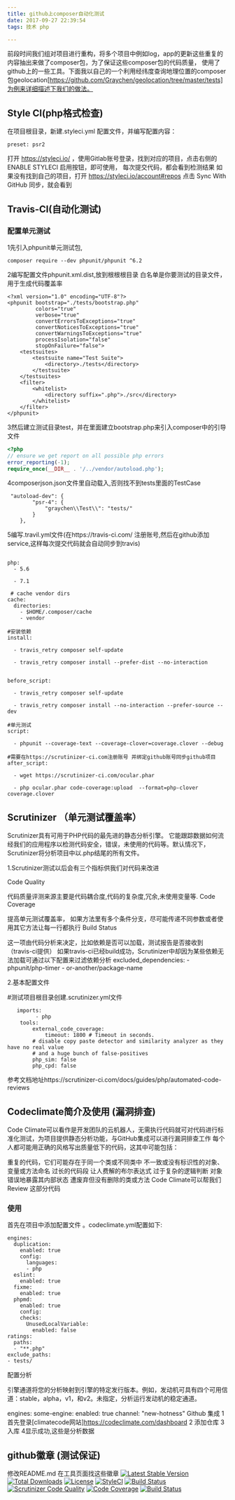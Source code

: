 ```yaml
---
title: github上composer自动化测试
date: 2017-09-27 22:39:54
tags: 技术 php

---
```

前段时间我们组对项目进行重构，将多个项目中例如log，app的更新这些重复的内容抽出来做了composer包，为了保证这些composer包的代码质量，
使用了github上的一些工具。下面我以自己的一个利用经纬度查询地理位置的composer包geolocation[https://github.com/Graychen/geolocation/tree/master/tests]为例来详细描述下我们的做法。
## Style CI(php格式检查)
在项目根目录，新建.styleci.yml 配置文件，并编写配置内容：
```
preset: psr2
```
打开 https://styleci.io/ ，使用Gitlab账号登录，找到对应的项目，点击右侧的 ENABLE STYLECI 启用按钮，即可使用，
每次提交代码，都会看到检测结果
如果没有找到自己的项目，打开 https://styleci.io/account#repos 点击 Sync With GitHub 同步，就会看到
## Travis-CI(自动化测试)
### 配置单元测试
1先引入phpunit单元测试包,
```
composer require --dev phpunit/phpunit ^6.2
```
2编写配置文件phpunit.xml.dist,放到根根根目录
白名单是你要测试的目录文件，用于生成代码覆盖率
```
<?xml version="1.0" encoding="UTF-8"?>
<phpunit bootstrap="./tests/bootstrap.php"
         colors="true"
         verbose="true"
         convertErrorsToExceptions="true"
         convertNoticesToExceptions="true"
         convertWarningsToExceptions="true"
         processIsolation="false"
         stopOnFailure="false">
    <testsuites>
        <testsuite name="Test Suite">
            <directory>./tests</directory>
        </testsuite>
    </testsuites>
    <filter>
        <whitelist>
            <directory suffix=".php">./src</directory>
        </whitelist>
    </filter>
</phpunit>
```

<!--more-->
3然后建立测试目录test，并在里面建立bootstrap.php来引入composer中的引导文件
``` php
<?php
// ensure we get report on all possible php errors
error_reporting(-1);
require_once(__DIR__ . '/../vendor/autoload.php');
```
4composerjson.json文件里自动载入,否则找不到tests里面的TestCase
``` 
 "autoload-dev": {
        "psr-4": {
            "graychen\\Test\\": "tests/"
        }
    },
```

5编写.travil.yml文件(在https://travis-ci.com/ 注册账号,然后在github添加service,这样每次提交代码就会自动同步到travis)

``` 

php:
  - 5.6

  - 7.1

 # cache vendor dirs
cache:
  directories:
    - $HOME/.composer/cache
    - vendor

#安装依赖
install:

  - travis_retry composer self-update

  - travis_retry composer install --prefer-dist --no-interaction


before_script:

  - travis_retry composer self-update

  - travis_retry composer install --no-interaction --prefer-source --dev

#单元测试
script:

  - phpunit --coverage-text --coverage-clover=coverage.clover --debug

#需要在https://scrutinizer-ci.com注册账号 并绑定github账号同步github项目
after_script:

  - wget https://scrutinizer-ci.com/ocular.phar

  - php ocular.phar code-coverage:upload  --format=php-clover coverage.clover
```


## Scrutinizer （单元测试覆盖率）
Scrutinizer具有可用于PHP代码的最先进的静态分析引擎。 它能跟踪数据如何流经我们的应用程序以检测代码安全，错误，未使用的代码等。默认情况下，Scrutinizer将分析项目中以.php结尾的所有文件。

1.Scrutinizer测试以后会有三个指标供我们对代码来改进

Code Quality

   代码质量评测来源主要是代码耦合度,代码的复杂度,冗余,未使用变量等. 
Code Coverage

  提高单元测试覆盖率， 如果方法里有多个条件分支，尽可能传递不同参数或者使用其它方法让每一行都执行
Build Status

  这一项由代码分析来决定，比如依赖是否可以加载，测试报告是否接收到（travis-ci提供）
  如果travis-ci已经build成功，Scrutinizer中却因为某些依赖无法加载可通过以下配置来过滤依赖分析
  excluded_dependencies:
                         - phpunit/php-timer
                         - or-another/package-name
  
2.基本配置文件

   #测试项目根目录创建.scrutinizer.yml文件
```
   imports:
         - php
    tools:
        external_code_coverage:
            timeout: 1800 # Timeout in seconds.
        # disable copy paste detector and similarity analyzer as they have no real value
        # and a huge bunch of false-positives
        php_sim: false
        php_cpd: false
```
参考文档地址https://scrutinizer-ci.com/docs/guides/php/automated-code-reviews
## Codeclimate简介及使用 (漏洞排查)
Code Climate可以看作是开发团队的云机器人，无需执行代码就可对代码进行标准化测试，为项目提供静态分析功能，与GitHub集成可以进行漏洞排查工作 每个人都可能用正确的风格写出质量低下的代码，这其中可能包括：

重复的代码，它们可能存在于同一个类或不同类中
不一致或没有标识性的对象、变量或方法命名
过长的代码段
让人费解的布尔表达式
过于复杂的逻辑判断
对象错误地暴露其内部状态
遭废弃但没有删除的类或方法 Code Climate可以帮我们 Review 这部分代码

### 使用

首先在项目中添加配置文件 。codeclimate.yml配置如下:
```
engines:
  duplication:
    enabled: true
    config:
      languages:
      - php
  eslint:
    enabled: true
  fixme:
    enabled: true
  phpmd:
    enabled: true
    config:
    checks:
      UnusedLocalVariable:
        enabled: false
ratings:
  paths:
  - "**.php"
exclude_paths:
- tests/
```
配置分析

引擎通道将您的分析映射到引擎的特定发行版本。例如，发动机可具有四个可用信道：stable，alpha，v1，和v2。未指定，分析运行发动机的稳定通道。

engines:
  some-engine:
    enabled: true
    channel: "new-hotness"
Github 集成
1首先登录[climatecode网站]https://codeclimate.com/dashboard 
2 添加仓库 
3入库
4显示成功,这些是分析数据
## github徽章 (测试保证)
修改README.md 在工具页面找这些徽章
[![Latest Stable Version](https://poser.pugx.org/graychen/geolocation/version)](https://packagist.org/packages/graychen/geolocation)
[![Total Downloads](https://poser.pugx.org/graychen/geolocation/downloads)](https://packagist.org/packages/graychen/geolocation)
[![License](https://poser.pugx.org/graychen/geolocation/license)](https://packagist.org/packages/graychen/geolocation)
[![StyleCI](https://styleci.io/repos/92368125/shield?branch=master)](https://styleci.io/repos/92368125)
[![Build Status](https://travis-ci.org/Graychen/yii2-post.svg?branch=master)](https://travis-ci.org/Graychen/yii2-post)
[![Scrutinizer Code Quality](https://scrutinizer-ci.com/g/Graychen/geolocation/badges/quality-score.png?b=master)](https://scrutinizer-ci.com/g/Graychen/geolocation/?branch=master)
[![Code Coverage](https://scrutinizer-ci.com/g/Graychen/geolocation/badges/coverage.png?b=master)](https://scrutinizer-ci.com/g/Graychen/geolocation/?branch=master)
[![Build Status](https://scrutinizer-ci.com/g/Graychen/geolocation/badges/build.png?b=master)](https://scrutinizer-ci.com/g/Graychen/geolocation/build-status/master)


